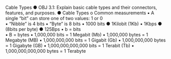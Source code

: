 Cable Types 
● OBJ 3.1: Explain basic cable types and their connectors, features, and purposes. 
● Cable Types 
o Common measurements 
▪ A single “bit” can store one of two values: 1 or 0  
▪ “Nibble” is 4 bits 
▪ “Byte” is 8 bits 
▪ 1000 bits 
● 1Kilobit (1Kb) 
▪ 1Kbps 
● (8bits per byte) 
● 125Bps 
▪ b = bits  
▪ B = bytes 
▪ 1,000,000 bits = 1 Megabit (Mb) 
▪ 1,000,000 bytes = 1 Megabyte (MB) 
▪ 1,000,000,000 bits = 1 Gigabit (Gb) 
▪ 1,000,000,000 bytes = 1 Gigabyte (GB) 
▪ 1,000,000,000,000 bits = 1 Terabit (Tb) 
▪ 1,000,000,000,000 bytes = 1 Terabyte